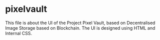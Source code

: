 # pixelvault
This file is about the UI of the Project Pixel Vault, based on Decentralised Image Storage based on Blockchain.
The UI is designed using HTML and Internal CSS.
